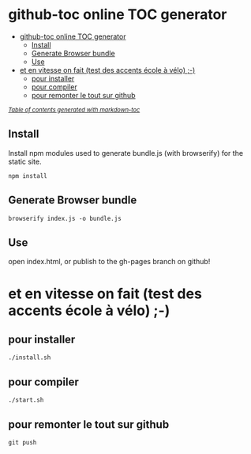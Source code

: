 
# github-toc online TOC generator

- [github-toc online TOC generator](#github-toc-online-toc-generator)
  * [Install](#install)
  * [Generate Browser bundle](#generate-browser-bundle)
  * [Use](#use)
- [et en vitesse on fait (test des accents école à vélo) ;-)](#et-en-vitesse-on-fait-test-des-accents-école-à-vélo--)
  * [pour installer](#pour-installer)
  * [pour compiler](#pour-compiler)
  * [pour remonter le tout sur github](#pour-remonter-le-tout-sur-github)

<small><i><a href='http://ecotrust-canada.github.io/markdown-toc/'>Table of contents generated with markdown-toc</a></i></small>


## Install

Install npm modules used to generate bundle.js (with browserify) for the static site.

```
npm install
```

## Generate Browser bundle

```
browserify index.js -o bundle.js
```

## Use

open index.html, or publish to the gh-pages branch on github!


# et en vitesse on fait (test des accents école à vélo) ;-)

## pour installer

```./install.sh```

## pour compiler

```./start.sh```

## pour remonter le tout sur github

```git push```



